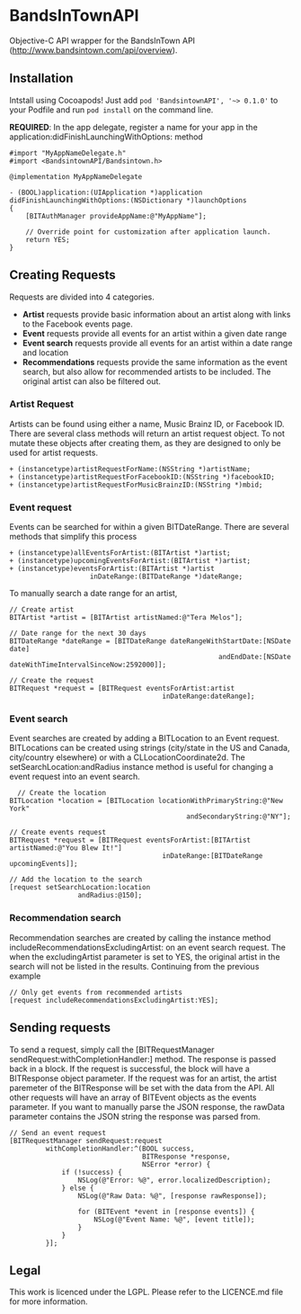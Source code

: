 # BandsInTownAPI
Objective-C API wrapper for the BandsInTown API (http://www.bandsintown.com/api/overview).
## Installation
Intstall using Cocoapods! Just add `pod 'BandsintownAPI', '~> 0.1.0'` to your Podfile and run `pod install` on the command line.

__REQUIRED__: In the app delegate, register a name for your app in the application:didFinishLaunchingWithOptions: method

    #import "MyAppNameDelegate.h"
    #import <BandsintownAPI/Bandsintown.h>
    
    @implementation MyAppNameDelegate
    
    - (BOOL)application:(UIApplication *)application didFinishLaunchingWithOptions:(NSDictionary *)launchOptions
    {
        [BITAuthManager provideAppName:@"MyAppName"];
        
        // Override point for customization after application launch.
        return YES;
    }

## Creating Requests
Requests are divided into 4 categories.

- __Artist__ requests provide basic information about an artist along with links to the Facebook events page.
- __Event__ requests provide all events for an artist within a given date range
- __Event search__ requests provide all events for an artist within a date range and location
- __Recommendations__ requests provide the same information as the event search, but also allow for recommended artists to be included. The original artist can also be filtered out.

### Artist Request
Artists can be found using either a name, Music Brainz ID, or Facebook ID. There are several class methods will return an artist request object. To not mutate these objects after creating them, as they are designed to only be used for artist requests.

    + (instancetype)artistRequestForName:(NSString *)artistName;
    + (instancetype)artistRequestForFacebookID:(NSString *)facebookID;
    + (instancetype)artistRequestForMusicBrainzID:(NSString *)mbid;
    
### Event request
Events can be searched for within a given BITDateRange. There are several methods that simplify this process

    + (instancetype)allEventsForArtist:(BITArtist *)artist;
    + (instancetype)upcomingEventsForArtist:(BITArtist *)artist;
    + (instancetype)eventsForArtist:(BITArtist *)artist
                        inDateRange:(BITDateRange *)dateRange;
                        
To manually search a date range for an artist,

    // Create artist
    BITArtist *artist = [BITArtist artistNamed:@"Tera Melos"];
    
    // Date range for the next 30 days
    BITDateRange *dateRange = [BITDateRange dateRangeWithStartDate:[NSDate date]
                                                        andEndDate:[NSDate dateWithTimeIntervalSinceNow:2592000]];
                                                        
    // Create the request
    BITRequest *request = [BITRequest eventsForArtist:artist
                                          inDateRange:dateRange];
                                          
### Event search
Event searches are created by adding a BITLocation to an Event request. BITLocations can be created using strings (city/state in the US and Canada, city/country elsewhere) or with a CLLocationCoordinate2d. The setSearchLocation:andRadius instance method is useful for changing a event request into an event search.

      // Create the location
    BITLocation *location = [BITLocation locationWithPrimaryString:@"New York"
                                                andSecondaryString:@"NY"];
    
    // Create events request
    BITRequest *request = [BITRequest eventsForArtist:[BITArtist artistNamed:@"You Blew It!"]
                                          inDateRange:[BITDateRange upcomingEvents]];
    
    // Add the location to the search
    [request setSearchLocation:location
                     andRadius:@150];
  
### Recommendation search
Recommendation searches are created by calling the instance method includeRecommendationsExcludingArtist: on an event search request. The when the excludingArtist parameter is set to YES, the original artist in the search will not be listed in the results. Continuing from the previous example

    // Only get events from recommended artists
    [request includeRecommendationsExcludingArtist:YES];

## Sending requests
To send a request, simply call the [BITRequestManager sendRequest:withCompletionHandler:] method. The response is passed back in a block. If the request is successful, the block will have a BITResponse object parameter. If the request was for an artist, the artist paremeter of the BITResponse will be set with the data from the API. All other requests will have an array of BITEvent objects as the events parameter. If you want to manually parse the JSON response, the rawData parameter contains the JSON string the response was parsed from.

    // Send an event request
    [BITRequestManager sendRequest:request
             withCompletionHandler:^(BOOL success,
                                     BITResponse *response,
                                     NSError *error) {
                 if (!success) {
                     NSLog(@"Error: %@", error.localizedDescription);
                 } else {
                     NSLog(@"Raw Data: %@", [response rawResponse]);
                     
                     for (BITEvent *event in [response events]) {
                         NSLog(@"Event Name: %@", [event title]);
                     }
                 }
             }];

## Legal
This work is licenced under the LGPL. Please refer to the LICENCE.md file for more information.
